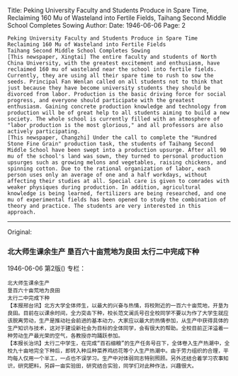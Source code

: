 Title: Peking University Faculty and Students Produce in Spare Time, Reclaiming 160 Mu of Wasteland into Fertile Fields, Taihang Second Middle School Completes Sowing
Author:
Date: 1946-06-06
Page: 2

    Peking University Faculty and Students Produce in Spare Time
    Reclaiming 160 Mu of Wasteland into Fertile Fields
    Taihang Second Middle School Completes Sowing
    [This newspaper, Xingtai] The entire faculty and students of North China University, with the greatest excitement and enthusiasm, have reclaimed 160 mu of wasteland near the school into fertile fields. Currently, they are using all their spare time to rush to sow the seeds. Principal Fan Wenlan called on all students not to think that just because they have become university students they should be divorced from labor. Production is the basic driving force for social progress, and everyone should participate with the greatest enthusiasm. Gaining concrete production knowledge and technology from production will be of great help to all students aiming to build a new society. The whole school is currently filled with an atmosphere of "labor production is the most glorious," and all professors are also actively participating.
    [This newspaper, Changzhi] Under the call to complete the "Hundred Stone Fine Grain" production task, the students of Taihang Second Middle School have been swept into a production upsurge. After all 90 mu of the school's land was sown, they turned to personal production upsurges such as growing melons and vegetables, raising chickens, and spinning cotton. Due to the rational organization of labor, each person uses only an average of one and a half workdays, without affecting their studies at all. Special care is given to comrades with weaker physiques during production. In addition, agricultural knowledge is being learned, fertilizers are being researched, and one mu of experimental fields has been opened to study the combination of theory and practice. The students are very interested in this approach.



<hr /> 

Original: 


### 北大师生课余生产  垦百六十亩荒地为良田  太行二中完成下种

1946-06-06
第2版()
专栏：

    北大师生课余生产
    垦百六十亩荒地为良田
    太行二中完成下种
    【本报邢台讯】北方大学全体师生，以最大的兴奋与热情，将校附近的一百六十亩荒地，开垦为良田。目前在以课余时间，全力突击下种，校长范文澜氏号召全校同学不要以为作了大学生就应该脱离劳动，生产是推动社会前进的基本动力，大家应以最大的热情参加，从生产中获得具体的生产知识与技术，这对于建设新社会为目标的全体同学，会有很大的帮助。全校目前正洋溢着一种劳动生产最光荣的空气，各教授亦均踊跃参加。
    【本报长治讯】太行二中学生，在完成“百石细粮”的生产任务号召下，全体卷入生产热潮中，全校九十亩地完全下种后，即转入种瓜种菜养鸡纺花等个人生产热潮中。由于劳力组织的合理，平均每人仅用一个半工，一点也不误学习。生产中对体弱同志特别照顾。另外还结合着学习农事知识，研究肥料，另辟一亩实验田，研究结合实验，同学们对此种作法，兴趣很大。
